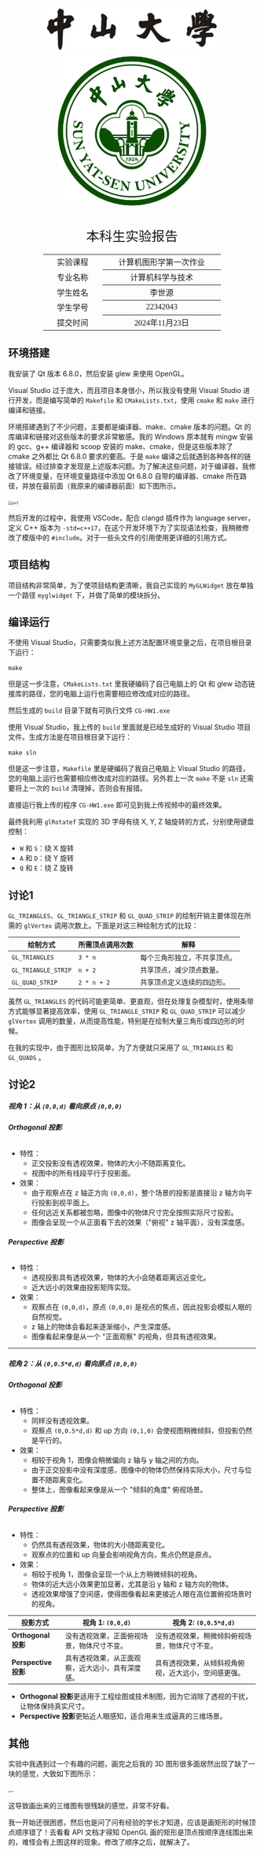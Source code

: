<div class="cover" style="page-break-after:always;font-family:方正公文仿宋;width:100%;height:100%;border:none;margin: 0 auto;text-align:center;">
    <div style="width:70%;margin: 0 auto;height:0;padding-bottom:10%;">
        </br>
        <img src="../sysu-name.jpg" alt="校名" style="width:100%;"/>
    </div>
    </br></br></br></br>
    <div style="width:60%;margin: 0 auto;height:0;padding-bottom:40%;">
        <img src="../sysu.jpg" alt="校徽" style="width:100%;"/>
	</div>
</br></br></br></br></br></br></br></br></br>
    <span style="font-family:华文黑体Bold;text-align:center;font-size:20pt;margin: 10pt auto;line-height:30pt;">本科生实验报告</span>
    </br>
    </br>
    <table style="border:none;text-align:center;width:72%;font-family:仿宋;font-size:14px; margin: 0 auto;">
    <tbody style="font-family:方正公文仿宋;font-size:12pt;">
    	<tr style="font-weight:normal;"> 
    		<td style="width:20%;text-align:center;">实验课程</td>
    		<td style="width:40%;font-weight:normal;border-bottom: 1px solid;text-align:center;font-family:华文仿宋">计算机图形学第一次作业</td>
      </tr>
    	<tr style="font-weight:normal;"> 
    		<td style="width:20%;text-align:center;">专业名称</td>
    		<td style="width:40%;font-weight:normal;border-bottom: 1px solid;text-align:center;font-family:华文仿宋">计算机科学与技术</td>
      </tr>
    	<tr style="font-weight:normal;"> 
    		<td style="width:20%;text-align:center;">学生姓名</td>
    		<td style="width:40%;font-weight:normal;border-bottom: 1px solid;text-align:center;font-family:华文仿宋">李世源</td>
      </tr>
    	<tr style="font-weight:normal;"> 
    		<td style="width:20%;text-align:center;">学生学号</td>
    		<td style="width:40%;font-weight:normal;border-bottom: 1px solid;text-align:center;font-family:华文仿宋">22342043</td>
      </tr>
      <tr style="font-weight:normal;"> 
    		<td style="width:20%;text-align:center;">提交时间</td>
    		<td style="width:40%;font-weight:normal;border-bottom: 1px solid;text-align:center;font-family:华文仿宋">2024年11月23日</td>
      </tr>
    </tbody>              
    </table>
</div>


<!-- 注释语句：导出PDF时会在这里分页 -->



## 环境搭建

我安装了 Qt 版本 6.8.0，然后安装  glew 来使用 OpenGL。

Visual Studio 过于庞大，而且项目本身很小，所以我没有使用 Visual Studio 进行开发，而是编写简单的 `Makefile` 和 `CMakeLists.txt`，使用 `cmake` 和 `make` 进行编译和链接。

环境搭建遇到了不少问题，主要都是编译器、make、cmake 版本的问题。Qt 的库编译和链接对这些版本的要求非常敏感。我的 Windows 原本就有 mingw 安装的 gcc、g++ 编译器和 scoop 安装的 make、cmake，但是这些版本除了 cmake 之外都比 Qt 6.8.0 要求的要高。于是 `make` 编译之后就遇到各种各样的链接错误。经过排查才发现是上述版本问题。为了解决这些问题，对于编译器，我修改了环境变量，在环境变量路径中添加 Qt 6.8.0 自带的编译器、cmake 所在路径，并放在最前面（我原来的编译器前面）如下图所示。

<img src="https://s2.loli.net/2024/11/23/tvJC7SfO8qKYD63.png" alt="pic1" style="zoom:50%;" />

然后开发的过程中，我使用 VSCode，配合 clangd 插件作为 language server，定义 C++ 版本为 `-std=c++17`，在这个开发环境下为了实现语法检查，我稍微修改了模版中的 `#include`。对于一些头文件的引用使用更详细的引用方式。

## 项目结构

项目结构非常简单，为了使项目结构更清晰，我自己实现的 `MyGLWidget` 放在单独一个路径 `myglwidget` 下，并做了简单的模块拆分。

## 编译运行

不使用 Visual Studio，只需要类似我上述方法配置环境变量之后，在项目根目录下运行：

```shell shell
make
```

但是这一步注意，`CMakeLists.txt` 里我硬编码了自己电脑上的 Qt 和 glew 动态链接库的路径，您的电脑上运行也需要相应修改成对应的路径。

然后生成的 `build` 目录下就有可执行文件 `CG-HW1.exe`

使用 Visual Studio，我上传的 `build` 里面就是已经生成好的 Visual Studio 项目文件。生成方法是在项目根目录下运行：

```shell shell
make sln
```

但是这一步注意，`Makefile` 里是硬编码了我自己电脑上 Visual Studio 的路径，您的电脑上运行也需要相应修改成对应的路径。另外若上一次 `make` 不是 `sln` 还需要将上一次的 `build` 清理掉，否则会有报错。

直接运行我上传的程序 `CG-HW1.exe` 即可见到我上传视频中的最终效果。

最终我利用 ` glRotatef ` 实现的 3D 字母有绕 X, Y, Z 轴旋转的方式，分别使用键盘控制：

- `W` 和 `S`：绕 X 旋转
- `A` 和 `D`：绕 Y 旋转
- `Q` 和 `E`：绕 Z 旋转



## 讨论1

`GL_TRIANGLES`、`GL_TRIANGLE_STRIP` 和 `GL_QUAD_STRIP` 的绘制开销主要体现在所需的 `glVertex` 调用次数上。下面是对这三种绘制方式的比较：

| 绘制方式            | 所需顶点调用次数 | 解释                         |
| ------------------- | ---------------- | ---------------------------- |
| `GL_TRIANGLES`      | `3 * n`          | 每个三角形独立，不共享顶点。 |
| `GL_TRIANGLE_STRIP` | `n + 2`          | 共享顶点，减少顶点数量。     |
| `GL_QUAD_STRIP`     | `2 * n + 2`      | 共享顶点定义连续的四边形。   |

虽然 `GL_TRIANGLES` 的代码可能更简单、更直观，但在处理复杂模型时，使用条带方式能够显著提高效率，使用 `GL_TRIANGLE_STRIP` 和 `GL_QUAD_STRIP` 可以减少 `glVertex` 调用的数量，从而提高性能，特别是在绘制大量三角形或四边形的时候。

在我的实现中，由于图形比较简单，为了方便就只采用了 `GL_TRIANGLES` 和 `GL_QUADS` 。



## 讨论2

##### 视角 1：从 `(0,0,d)` 看向原点 `(0,0,0)`

###### **Orthogonal 投影**

- 特性：
    - 正交投影没有透视效果，物体的大小不随距离变化。
    - 视图中的所有线段平行于投影面。
- 效果：
    - 由于观察点在 z 轴正方向 `(0,0,d)`，整个场景的投影是直接沿 z 轴方向平行投影到视平面上。
    - 任何远近关系都被忽略，图像中的物体尺寸完全按照实际尺寸投影。
    - 图像会呈现一个从正面看下去的效果（"俯视" z 轴平面），没有深度感。

###### **Perspective 投影**

- 特性：
    - 透视投影具有透视效果，物体的大小会随着距离远近变化。
    - 近大远小的效果由投影矩阵实现。
- 效果：
    - 观察点在 `(0,0,d)`，原点 `(0,0,0)` 是视点的焦点，因此投影会模拟人眼的自然视觉。
    - z 轴上的物体会看起来逐渐缩小，产生深度感。
    - 图像看起来像是从一个 "正面观察" 的视角，但具有透视效果。

------

##### **视角 2：从 `(0,0.5*d,d)` 看向原点 `(0,0,0)`**

###### **Orthogonal 投影**

- 特性：
    - 同样没有透视效果。
    - 观察点 `(0,0.5*d,d)` 和 up 方向 `(0,1,0)` 会使视图稍微倾斜，但投影仍然是平行的。
- 效果：
    - 相较于视角 1，图像会稍微偏向 z 轴与 y 轴之间的方向。
    - 由于正交投影中没有深度感，图像中的物体仍然保持实际大小，尺寸与位置不随距离变化。
    - 整体上，图像看起来像是从一个 "倾斜的角度" 俯视场景。

###### **Perspective 投影**

- 特性：
    - 仍然具有透视效果，物体的大小随距离变化。
    - 观察点的位置和 up 向量会影响视角方向，焦点仍然是原点。
- 效果：
    - 相较于视角 1，图像会呈现一个从上方稍微倾斜的视角。
    - 物体的近大远小效果更加显著，尤其是沿 y 轴和 z 轴方向的物体。
    - 透视效果增强了空间感，使得图像看起来更接近人眼在高位置俯视场景时的视角。



| **投影方式**         | **视角 1: `(0,0,d)`**                            | **视角 2: `(0,0.5*d,d)`**                            |
| -------------------- | ------------------------------------------------ | ---------------------------------------------------- |
| **Orthogonal 投影**  | 没有透视效果，正面俯视场景，物体尺寸不变。       | 没有透视效果，稍微倾斜俯视场景，物体尺寸不变。       |
| **Perspective 投影** | 具有透视效果，从正面观察，近大远小，具有深度感。 | 具有透视效果，从倾斜视角俯视，近大远小，空间感更强。 |

- **Orthogonal 投影**更适用于工程绘图或技术制图，因为它消除了透视的干扰，让物体保持真实尺寸。
- **Perspective 投影**更贴近人眼感知，适合用来生成逼真的三维场景。



## 其他

实验中我遇到过一个有趣的问题，画完之后我的 3D 图形很多面居然出现了缺了一块的感觉，大致如下图所示：

<img src="https://s2.loli.net/2024/11/23/po9C6bJXOWLv2uc.jpg" alt="pic2" style="zoom: 25%;" />

这导致画出来的三维图有很残缺的感觉，非常不好看。

我一开始还很困惑，然后也是问了问有经验的学长才知道，应该是画矩形的时候顶点顺序错了！去看看 API 文档才得知 OpenGL 画的矩形是顶点按顺序连线围出来的，难怪会有上图这样的现象。修改了顺序之后，就解决了。